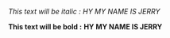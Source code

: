 *This text will be italic :*
_HY MY NAME IS JERRY_

**This text will be bold :**
__HY MY NAME IS JERRY__

